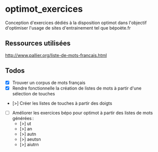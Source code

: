 # optimot_exercices
 Conception d'exercices dédiés à la disposition optimot dans l'objectif d'optimiser l'usage de sites d'entrainement tel que bépoète.fr

## Ressources utilisées
http://www.pallier.org/liste-de-mots-francais.html

## Todos
- [X] Trouver un corpus de mots français
- [X] Rendre fonctionnelle la création de listes de mots à partir d'une sélection de touches
- [>] Créer les listes de touches à partir des doigts
- [ ] Améliorer les exercices bépo pour optimot à partir des listes de mots générées :
  - [>] ut
  - [>] an
  - [>] autn
  - [>] aeutsn
  - [>] aiutrn
